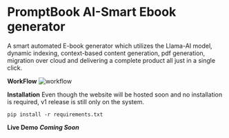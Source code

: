 # PromptBook AI-Smart Ebook generator
A smart automated E-book generator which utilizes the Llama-AI model, dynamic indexing, context-based content generation, pdf generation, migration over cloud and delivering a complete product all just in a single click.

**WorkFlow**
![workflow](https://github.com/user-attachments/assets/a59a41aa-b941-4ae3-8d40-9b6463bfc29f)

**Installation**
Even though the website will be hosted soon and no installation is required, v1 release is still only on the system.

``pip install -r requirements.txt``


**Live Demo**
***Coming Soon***
